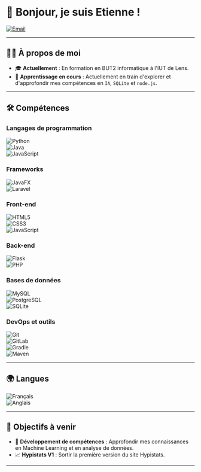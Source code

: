 # 👋 Bonjour, je suis Etienne !

[![Email](https://img.shields.io/badge/Email-%23D14836.svg?style=for-the-badge&logo=gmail&logoColor=white)](mailto:efocquet@gmail.com)

---

## 👨‍💻 À propos de moi

- 🎓 **Actuellement** : En formation en BUT2 informatique à l'IUT de Lens.  
- 🌱 **Apprentissage en cours** : Actuellement en train d'explorer et d'approfondir mes compétences en `IA`, `SQLite` et `node.js`.  

---

## 🛠️ Compétences

### Langages de programmation
![Python](https://img.shields.io/badge/Python-3776AB?style=for-the-badge&logo=python&logoColor=white)  
![Java](https://img.shields.io/badge/Java-%23ED8B00.svg?style=for-the-badge&logo=java&logoColor=white)  
![JavaScript](https://img.shields.io/badge/JavaScript-%23F7DF1E.svg?style=for-the-badge&logo=javascript&logoColor=black)  

### Frameworks
![JavaFX](https://img.shields.io/badge/JavaFX-%23434f54.svg?style=for-the-badge&logo=java&logoColor=white)  
![Laravel](https://img.shields.io/badge/Laravel-%23E3342F.svg?style=for-the-badge&logo=laravel&logoColor=white)  

### Front-end
![HTML5](https://img.shields.io/badge/HTML5-E34F26?style=for-the-badge&logo=html5&logoColor=white)  
![CSS3](https://img.shields.io/badge/CSS3-%231572B6.svg?style=for-the-badge&logo=css3&logoColor=white)  
![JavaScript](https://img.shields.io/badge/JavaScript-%23F7DF1E.svg?style=for-the-badge&logo=javascript&logoColor=black)  

### Back-end
![Flask](https://img.shields.io/badge/Flask-%23000000.svg?style=for-the-badge&logo=flask&logoColor=white)  
![PHP](https://img.shields.io/badge/PHP-777BB4?style=for-the-badge&logo=php&logoColor=white)  

### Bases de données
![MySQL](https://img.shields.io/badge/MySQL-%2300f.svg?style=for-the-badge&logo=mysql&logoColor=white)  
![PostgreSQL](https://img.shields.io/badge/PostgreSQL-%23316192.svg?style=for-the-badge&logo=postgresql&logoColor=white)  
![SQLite](https://img.shields.io/badge/SQLite-%2307405e.svg?style=for-the-badge&logo=sqlite&logoColor=white)  

### DevOps et outils
![Git](https://img.shields.io/badge/Git-F05032?style=for-the-badge&logo=git&logoColor=white)  
![GitLab](https://img.shields.io/badge/GitLab-FC6D26?style=for-the-badge&logo=gitlab&logoColor=white)  
![Gradle](https://img.shields.io/badge/Gradle-%23E37933.svg?style=for-the-badge&logo=gradle&logoColor=white)  
![Maven](https://img.shields.io/badge/Maven-C71A36?style=for-the-badge&logo=apachemaven&logoColor=white)  

---

## 🌍 Langues

![Français](https://img.shields.io/badge/Français-darkblue?style=for-the-badge&logo=fr&logoColor=white)  
![Anglais](https://img.shields.io/badge/Anglais-B22222?style=for-the-badge&logo=us&logoColor=white)  

---

## 🎯 Objectifs à venir

- 💼 **Développement de compétences** : Approfondir mes connaissances en Machine Learning et en analyse de données.  
- 📈 **Hypistats V1** : Sortir la première version du site Hypistats.  

---
